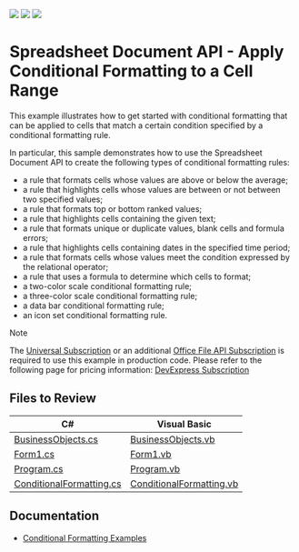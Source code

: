 <!-- default badges list -->
![](https://img.shields.io/endpoint?url=https://codecentral.devexpress.com/api/v1/VersionRange/128613029/19.2.2%2B)
[![](https://img.shields.io/badge/Open_in_DevExpress_Support_Center-FF7200?style=flat-square&logo=DevExpress&logoColor=white)](https://supportcenter.devexpress.com/ticket/details/E4959)
[![](https://img.shields.io/badge/📖_How_to_use_DevExpress_Examples-e9f6fc?style=flat-square)](https://docs.devexpress.com/GeneralInformation/403183)
<!-- default badges end -->

# Spreadsheet Document API - Apply Conditional Formatting to a Cell Range

This example illustrates how to get started with conditional formatting that can be applied to cells that match a certain condition specified by a conditional formatting rule.

In particular, this sample demonstrates how to use the Spreadsheet Document API to create the following types of conditional formatting rules:

- a rule that formats cells whose values are above or below the average;
- a rule that highlights cells whose values are between or not between two specified values;
- a rule that formats top or bottom ranked values;
- a rule that highlights cells containing the given text;
- a rule that formats unique or duplicate values, blank cells and formula errors;
- a rule that highlights cells containing dates in the specified time period;
- a rule that formats cells whose values meet the condition expressed by the relational operator;
- a rule that uses a formula to determine which cells to format;
- a two-color scale conditional formatting rule;
- a three-color scale conditional formatting rule;
- a data bar conditional formatting rule;
- an icon set conditional formatting rule.

> [!note]
> The [Universal Subscription]() or an additional [Office File API Subscription]() is required to use this example in production code. Please refer to the following page for pricing information: [DevExpress Subscription](https://www.devexpress.com/Buy/NET/)

## Files to Review

| C# | Visual Basic |
|---|---|
| [BusinessObjects.cs](./CS/ConditionalFormatting_Example/BusinessObjects.cs) | [BusinessObjects.vb](./VB/ConditionalFormatting_Example/BusinessObjects.vb) |
| [Form1.cs](./CS/ConditionalFormatting_Example/Form1.cs) | [Form1.vb](./VB/ConditionalFormatting_Example/Form1.vb) |
| [Program.cs](./CS/ConditionalFormatting_Example/Program.cs) | [Program.vb](./VB/ConditionalFormatting_Example/Program.vb) |
| [ConditionalFormatting.cs](./CS/ConditionalFormatting_Example/SpreadsheetActions/ConditionalFormatting.cs) | [ConditionalFormatting.vb](./VB/ConditionalFormatting_Example/SpreadsheetActions/ConditionalFormatting.vb) |

## Documentation

* [Conditional Formatting Examples](https://docs.devexpress.com/OfficeFileAPI/12074/spreadsheet-document-api/examples#conditional-formatting)
